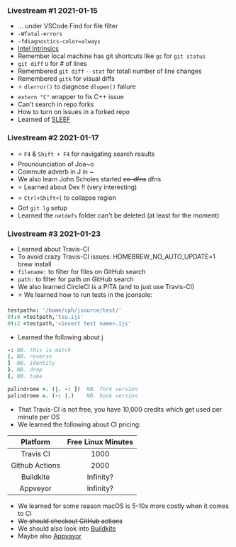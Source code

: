 ### Livestream #1 2021-01-15
* ... under VSCode Find for file filter
* `-Wfatal-errors`
* `-fdiagnostics-color=always`
* [Intel Intrinsics](https://software.intel.com/sites/landingpage/IntrinsicsGuide/)
* Remember local machine has git shortcuts like `gs` for `git status`
* `git diff` `U` for # of lines
* Remembered `git diff` `--stat` for totall number of line changes
* Remembered `gitk` for visual diffs
* :star: `dlerror()` to diagnose `dlopen()` failure
* `extern "C"` wrapper to fix C++ issue
* Can't search in repo forks
* How to turn on issues in a forked repo
* Learned of [SLEEF](https://sleef.org/)

### Livestream #2 2021-01-17
* :star: `F4` & `Shift + F4` for navigating search results
* Prounounciation of Joa~o
* Commute adverb in J in ~
* We also learn John Scholes started ~~co-dfns~~ dfns
* :star: Learned about Dex !! (very interesting)
* :star: `Ctrl+Shift+[` to collapse region
* Got `git lg` setup
* Learned the `netdefs` folder can't be deleted (at least for the moment)

### Livestream #3 2021-01-23
* Learned about Travis-CI
* To avoid crazy Travis-CI issues: HOMEBREW_NO_AUTO_UPDATE=1 brew install
* `filename:` to filter for files on GitHub search
* `path:` to filter for path on GitHub search
* We also learned CircleCI is a PITA (and to just use Travis-CI)
* :star: We learned how to run tests in the jconsole:
```ijs
testpath=: '/home/cph/jsource/test/'
0!:0 <testpath,'tsu.ijs'
0!:2 <testpath,'<insert test name>.ijs'
```
* Learned the following about j
```ijs
-: NB. this is match
|. NB. reverse
]  NB. identity
}. NB. drop
{. NB. take

palindrome =. (|. -: ])  NB. fork version
palindrome =. (-: |.)    NB. hook version
```
* That Travis-CI is not free, you have 10,000 credits which get used per minute per OS 
* We learned the following about CI pricing:

|    Platform    | Free Linux Minutes |
| :------------: | :----------------: |
|   Travis CI    |        1000        |
| Github Actions |        2000        |
|   Buildkite    |     Infinity?      |
|   Appveyor     |     Infinity?      |

* We learned for some reason macOS is 5-10x more costly when it comes to CI
* ~~We should checkout GitHub actions~~
* We should also look into [Buildkite](https://buildkite.com/)
* Maybe also [Appvayor](https://www.appveyor.com)
